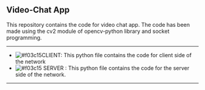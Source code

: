 ## Video-Chat App

This repository contains the code for video chat app. The code has been made using the cv2 module of opencv-python library and socket programming.

***

- ![#f03c15](https://via.placeholder.com/15/f03c15/000000?text=+)CLIENT:  This python file contains the code for client side of the network
- ![#f03c15](https://via.placeholder.com/15/f03c15/000000?text=+) SERVER : This python file contains the code for the server side of the network.

***
